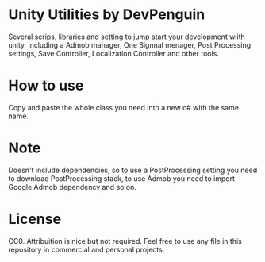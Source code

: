 # Unity Utilities by DevPenguin
 Several scrips, libraries and setting to jump start your development wiith unity, including a Admob manager, One Signnal menager, Post Processing settings, Save Controller, Localization Controller and other tools. 

# How to use
 Copy and paste the whole class you need into a new c# with the same name. 
 
# Note
 Doesn't include dependencies, so to use a PostProcessing setting you need to download PostProcessing stack, to use Admob you need to import Google Admob dependency and so on.
 
# License
 CC0. Attribuition is nice but not required. Feel free to use any file in this repository in commercial and personal projects.
